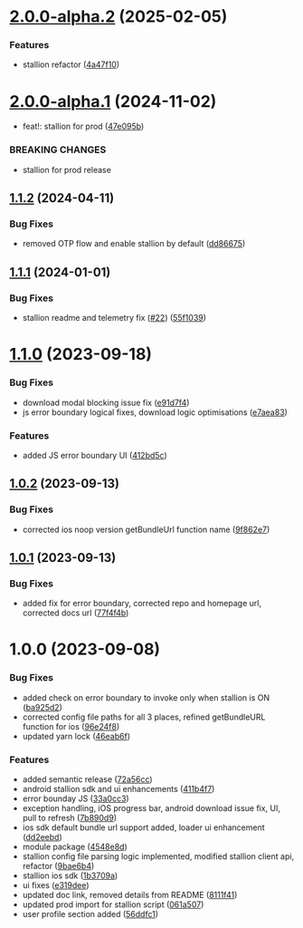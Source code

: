 # [2.0.0-alpha.2](https://github.com/stallion-tech/react-native-stallion/compare/v2.0.0-alpha.1...v2.0.0-alpha.2) (2025-02-05)


### Features

* stallion refactor ([4a47f10](https://github.com/stallion-tech/react-native-stallion/commit/4a47f10702f2b12357dd5ce39e67681c4721e0df))

# [2.0.0-alpha.1](https://github.com/stallion-tech/react-native-stallion/compare/v1.1.2...v2.0.0-alpha.1) (2024-11-02)


* feat!: stallion for prod ([47e095b](https://github.com/stallion-tech/react-native-stallion/commit/47e095b1954d7453b83f6fd950bf477b4df6de4a))


### BREAKING CHANGES

* stallion for prod release

## [1.1.2](https://github.com/stallion-tech/react-native-stallion/compare/v1.1.1...v1.1.2) (2024-04-11)


### Bug Fixes

* removed OTP flow and enable stallion by default ([dd86675](https://github.com/stallion-tech/react-native-stallion/commit/dd8667532743682b76ceebf9986d09b7620b7acd))

## [1.1.1](https://github.com/stallion-tech/react-native-stallion/compare/v1.1.0...v1.1.1) (2024-01-01)


### Bug Fixes

* stallion readme and telemetry fix ([#22](https://github.com/stallion-tech/react-native-stallion/issues/22)) ([55f1039](https://github.com/stallion-tech/react-native-stallion/commit/55f103902cdadcdc4848923f7faf26a02451d58a))

# [1.1.0](https://github.com/stallion-tech/react-native-stallion/compare/v1.0.2...v1.1.0) (2023-09-18)


### Bug Fixes

* download modal blocking issue fix ([e91d7f4](https://github.com/stallion-tech/react-native-stallion/commit/e91d7f4f2e3b5ee5a205eab28d99c43ca93f9d4e))
* js error boundary logical fixes, download logic optimisations ([e7aea83](https://github.com/stallion-tech/react-native-stallion/commit/e7aea83a8c27d9ab92214c1b4a14fee506e6304f))


### Features

* added JS error boundary UI ([412bd5c](https://github.com/stallion-tech/react-native-stallion/commit/412bd5c54ef5750e6b928eff69be90ed79e12dde))

## [1.0.2](https://github.com/stallion-tech/react-native-stallion/compare/v1.0.1...v1.0.2) (2023-09-13)


### Bug Fixes

* corrected ios noop version getBundleUrl function name ([9f862e7](https://github.com/stallion-tech/react-native-stallion/commit/9f862e7b8627d407a4f205051b2696c450727e95))

## [1.0.1](https://github.com/stallion-tech/react-native-stallion/compare/v1.0.0...v1.0.1) (2023-09-13)


### Bug Fixes

* added fix for error boundary, corrected repo and homepage url, corrected docs url ([77f4f4b](https://github.com/stallion-tech/react-native-stallion/commit/77f4f4b5934a63b77988e306a565217bb54dbba3))

# 1.0.0 (2023-09-08)


### Bug Fixes

* added check on error boundary to invoke only when stallion is ON ([ba925d2](https://github.com/redhorse-tech/react-native-stallion/commit/ba925d2d5283d1eb7b180b729caed33056540445))
* corrected config file paths for all 3 places, refined getBundleURL function for ios ([96e24f8](https://github.com/redhorse-tech/react-native-stallion/commit/96e24f852c456255e574e8cb63c544e3dbdc2e7c))
* updated yarn lock ([46eab6f](https://github.com/redhorse-tech/react-native-stallion/commit/46eab6fc9eb10bbaef9ab0f75ab613cf9521124f))


### Features

* added semantic release ([72a56cc](https://github.com/redhorse-tech/react-native-stallion/commit/72a56ccc81b5ba4459e1e4b74e6fdcd84392f5ab))
* android stallion sdk and ui enhancements ([411b4f7](https://github.com/redhorse-tech/react-native-stallion/commit/411b4f7da7736c8ef758c07b55ce9f5c28dd251d))
* error bounday JS ([33a0cc3](https://github.com/redhorse-tech/react-native-stallion/commit/33a0cc359418a40e4cb694d60f0318480bb19b68))
* exception handling, iOS progress bar, android download issue fix, UI, pull to refresh ([7b890d9](https://github.com/redhorse-tech/react-native-stallion/commit/7b890d9e2a12bb5a4317e385c9000428b90034bd))
* ios sdk default bundle url support added, loader ui enhancement ([dd2eebd](https://github.com/redhorse-tech/react-native-stallion/commit/dd2eebdc3f61bd9102d36e688cc56b912f9557ee))
* module package ([4548e8d](https://github.com/redhorse-tech/react-native-stallion/commit/4548e8d460bd32f8a99ef6e9c52c0ecf9ab420d7))
* stallion config file parsing logic implemented, modified stallion client api, refactor ([9bae6b4](https://github.com/redhorse-tech/react-native-stallion/commit/9bae6b4b60360789be11ea7ae09f7147a12f7708))
* stallion ios sdk ([1b3709a](https://github.com/redhorse-tech/react-native-stallion/commit/1b3709a69c1516ecbf56e2fe49b7a90776177184))
* ui fixes ([e319dee](https://github.com/redhorse-tech/react-native-stallion/commit/e319dee5a4724ff7d8aaaa0a51687bf9f970f2ab))
* updated doc link, removed details from README ([8111f41](https://github.com/redhorse-tech/react-native-stallion/commit/8111f419919340e27216e8d61d8c444dc0a05b8c))
* updated prod import for stallion script ([061a507](https://github.com/redhorse-tech/react-native-stallion/commit/061a50728926db5121106129dd32761f8da09942))
* user profile section added ([56ddfc1](https://github.com/redhorse-tech/react-native-stallion/commit/56ddfc1e3868860cb91a81788cd732de6df419ea))
